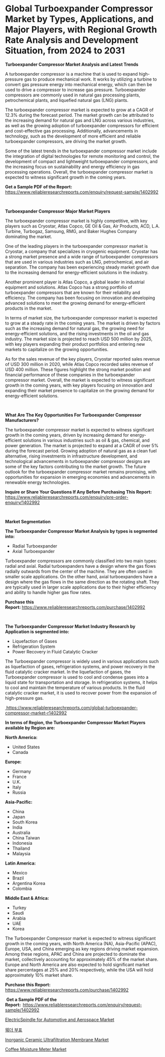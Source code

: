<p><h1>Global Turboexpander Compressor Market by Types, Applications, and Major Players, with Regional Growth Rate Analysis and Development Situation, from 2024 to 2031</h1></p><p><strong>Turboexpander Compressor Market Analysis and Latest Trends</strong></p>
<p><p>A turboexpander compressor is a machine that is used to expand high-pressure gas to produce mechanical work. It works by utilizing a turbine to convert gas pressure energy into mechanical energy, which can then be used to drive a compressor to increase gas pressure. Turboexpander compressors are commonly used in natural gas processing plants, petrochemical plants, and liquefied natural gas (LNG) plants.</p><p>The turboexpander compressor market is expected to grow at a CAGR of 12.3% during the forecast period. The market growth can be attributed to the increasing demand for natural gas and LNG across various industries, as well as the growing adoption of turboexpander compressors for efficient and cost-effective gas processing. Additionally, advancements in technology, such as the development of more efficient and reliable turboexpander compressors, are driving the market growth.</p><p>Some of the latest trends in the turboexpander compressor market include the integration of digital technologies for remote monitoring and control, the development of compact and lightweight turboexpander compressors, and the increasing focus on sustainability and energy efficiency in gas processing operations. Overall, the turboexpander compressor market is expected to witness significant growth in the coming years.</p></p>
<p><strong>Get a Sample PDF of the Report:&nbsp;</strong> <a href="https://www.reliableresearchreports.com/enquiry/request-sample/1402992">https://www.reliableresearchreports.com/enquiry/request-sample/1402992</a></p>
<p>&nbsp;</p>
<p><strong>Turboexpander Compressor Major Market Players</strong></p>
<p><p>The turboexpander compressor market is highly competitive, with key players such as Cryostar, Atlas Copco, GE Oil & Gas, Air Products, ACD, L.A. Turbine, Turbogaz, Samsung, RMG, and Baker Hughes Company dominating the market.</p><p>One of the leading players in the turboexpander compressor market is Cryostar, a company that specializes in cryogenic equipment. Cryostar has a strong market presence and a wide range of turboexpander compressors that are used in various industries such as LNG, petrochemical, and air separation. The company has been experiencing steady market growth due to the increasing demand for energy-efficient solutions in the industry.</p><p>Another prominent player is Atlas Copco, a global leader in industrial equipment and solutions. Atlas Copco has a strong portfolio of turboexpander compressors that are known for their reliability and efficiency. The company has been focusing on innovation and developing advanced solutions to meet the growing demand for energy-efficient products in the market.</p><p>In terms of market size, the turboexpander compressor market is expected to grow at a steady rate in the coming years. The market is driven by factors such as the increasing demand for natural gas, the growing need for energy-efficient solutions, and the rising investments in the oil and gas industry. The market size is projected to reach USD 500 million by 2025, with key players expanding their product portfolios and entering new markets to capitalize on the growing opportunities.</p><p>As for the sales revenue of the key players, Cryostar reported sales revenue of USD 300 million in 2020, while Atlas Copco recorded sales revenue of USD 400 million. These figures highlight the strong market position and financial performance of these companies in the turboexpander compressor market. Overall, the market is expected to witness significant growth in the coming years, with key players focusing on innovation and expanding their market presence to capitalize on the growing demand for energy-efficient solutions.</p></p>
<p>&nbsp;</p>
<p><strong>What Are The Key Opportunities For Turboexpander Compressor Manufacturers?</strong></p>
<p><p>The turboexpander compressor market is expected to witness significant growth in the coming years, driven by increasing demand for energy-efficient solutions in various industries such as oil & gas, chemical, and power generation. The market is projected to expand at a CAGR of over 5% during the forecast period. Growing adoption of natural gas as a clean fuel alternative, rising investments in infrastructure development, and technological advancements in turboexpander compressor designs are some of the key factors contributing to the market growth. The future outlook for the turboexpander compressor market remains promising, with opportunities for expansion in emerging economies and advancements in renewable energy technologies.</p></p>
<p><strong>Inquire or Share Your Questions If Any Before Purchasing This Report:</strong> <a href="https://www.reliableresearchreports.com/enquiry/pre-order-enquiry/1402992">https://www.reliableresearchreports.com/enquiry/pre-order-enquiry/1402992</a></p>
<p>&nbsp;</p>
<p><strong>Market Segmentation</strong></p>
<p><strong>The Turboexpander Compressor Market Analysis by types is segmented into:</strong></p>
<p><ul><li>Radial Turboexpander</li><li>Axial Turboexpander</li></ul></p>
<p><p>Turboexpander compressors are commonly classified into two main types: radial and axial. Radial turboexpanders have a design where the gas flows radially outwards from the center of the machine. They are often used in smaller scale applications. On the other hand, axial turboexpanders have a design where the gas flows in the same direction as the rotating shaft. They are typically used in larger scale applications due to their higher efficiency and ability to handle higher gas flow rates.</p></p>
<p><strong>Purchase this Report:&nbsp;</strong><a href="https://www.reliableresearchreports.com/purchase/1402992">https://www.reliableresearchreports.com/purchase/1402992</a></p>
<p>&nbsp;</p>
<p><strong>The Turboexpander Compressor Market Industry Research by Application is segmented into:</strong></p>
<p><ul><li>Liquefaction of Gases</li><li>Refrigeration System</li><li>Power Recovery in Fluid Catalytic Cracker</li></ul></p>
<p><p>The Turboexpander compressor is widely used in various applications such as liquefaction of gases, refrigeration systems, and power recovery in the fluid catalytic cracker market. In the liquefaction of gases, the Turboexpander compressor is used to cool and condense gases into a liquid state for transportation and storage. In refrigeration systems, it helps to cool and maintain the temperature of various products. In the fluid catalytic cracker market, it is used to recover power from the expansion of high-pressure gas.</p></p>
<p><a href="https://www.reliableresearchreports.com/global-turboexpander-compressor-market-r1402992">&nbsp;https://www.reliableresearchreports.com/global-turboexpander-compressor-market-r1402992</a></p>
<p><strong>In terms of Region, the Turboexpander Compressor Market Players available by Region are:</strong></p>
<p>
    <p> <strong> North America: </strong>
        <ul>
            <li>United States</li>
            <li>Canada</li>
        </ul>
        </p> 
    <p> <strong> Europe: </strong>
        <ul>
            <li>Germany</li>
            <li>France</li>
            <li>U.K.</li>
            <li>Italy</li>
            <li>Russia</li>
        </ul>
        </p> 
    <p> <strong> Asia-Pacific: </strong>
        <ul>
            <li>China</li>
            <li>Japan</li>
            <li>South Korea</li>
            <li>India</li>
            <li>Australia</li>
            <li>China Taiwan</li>
            <li>Indonesia</li>
            <li>Thailand</li>
            <li>Malaysia</li>
        </ul>
        </p> 
    <p> <strong> Latin America: </strong>
        <ul>
            <li>Mexico</li>
            <li>Brazil</li>
            <li>Argentina Korea</li>
            <li>Colombia</li>
        </ul>
        </p> 
    <p> <strong> Middle East & Africa: </strong>
        <ul>
            <li>Turkey</li>
            <li>Saudi</li>
            <li>Arabia</li>
            <li>UAE</li>
            <li>Korea</li>
        </ul>
    </p>
    </p>
<p><p>The Turboexpander Compressor market is expected to witness significant growth in the coming years, with North America (NA), Asia-Pacific (APAC), Europe, USA, and China emerging as key regions driving market expansion. Among these regions, APAC and China are projected to dominate the market, collectively accounting for approximately 45% of the market share. Europe and North America are also expected to hold significant market share percentages at 25% and 20% respectively, while the USA will hold approximately 10% market share.</p></p>
<p><strong>Purchase this Report: </strong><a href="https://www.reliableresearchreports.com/purchase/1402992">https://www.reliableresearchreports.com/purchase/1402992</a></p>
<p>&nbsp;<strong>Get a Sample PDF of the Report:&nbsp;&nbsp;</strong><a href="https://www.reliableresearchreports.com/enquiry/request-sample/1402992">https://www.reliableresearchreports.com/enquiry/request-sample/1402992</a></p>
<p><strong></strong></p>
<p><p><a href="https://medium.com/@madisynreinger/navigating-the-global-electricspindle-for-automotive-and-aerospace-market-landscape-trends-c5a70fc25ee9">ElectricSpindle for Automotive and Aerospace Market</a></p><p><a href="https://github.com/vss5505pa7z1p/Market-Research-Report-List-3/blob/main/9962268948.md">웨더 부표</a></p><p><a href="https://issuu.com/reportprime-2/docs/inorganic-ceramic-ultrafiltration-membrane-market-">Inorganic Ceramic Ultrafiltration Membrane Market</a></p><p><a href="https://medium.com/@welsonwiden94552/global-coffee-moisture-meter-market-size-share-analysis-by-product-type-by-application-by-478c3c80ebab">Coffee Moisture Meter Market</a></p></p>